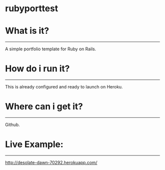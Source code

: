 # rubyporttest
# What is it?
-------------
A simple portfolio template for Ruby on Rails.

# How do i run it?
------------------
This is already configured and ready to launch on Heroku.

# Where can i get it? 
----------------------
Github.

# Live Example:
---------------
http://desolate-dawn-70292.herokuapp.com/
